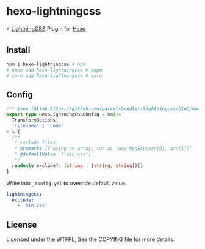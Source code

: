 # hexo-lightningcss

⚡️ [LightningCSS](https://github.com/parcel-bundler/lightningcss) Plugin for [Hexo](https://github.com/hexojs/hexo)

## Install

```bash
npm i hexo-lightningcss # npm
# pnpm add hexo-lightningcss # pnpm
# yarn add hexo-lightningcss # yarn
```

## Config

```ts
/** @see {@link https://github.com/parcel-bundler/lightningcss/blob/master/node/index.d.ts} */
export type HexoLightningCSSConfig = Omit<
  TransformOptions,
  'filename' | 'code'
> & {
  /**
   * Exclude files.
   * @remarks If using an array, run as `new RegExp(arr[0], arr[1])`
   * @defaultValue `['min.css']`
   */
  readonly exclude?: (string | [string, string])[]
}
```

Write into `_config.yml` to override default value.

```yaml
lightningcss:
  exclude:
    - 'min.css'
```

## License

Licensed under the [WTFPL](http://www.wtfpl.net), See the [COPYING](COPYING) file for more details.
